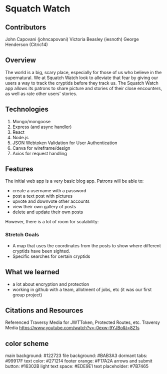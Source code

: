 # Squatch Watch

## Contributors
John Capovani (johncapovani)
Victoria Beasley (iesnoth)
George Henderson (Citric14)

## Overview
The world is a big, scary place, especially for those of us who believe in the supernatural. We at Squatch Watch look to alleviate that fear by giving our users a way to track the cryptids before they track us.
The Squatch Watch app allows its patrons to share picture and stories of their close encounters, as well as rate other users' stories.

## Technologies
1. Mongo/mongoose
2. Express (and async handler)
3. React
4. Node.js
5. JSON Webtoken Validation for User Authentication
6. Canva for wireframe/design
7. Axios for request handling

## Features
The initial web app is a very basic blog app. Patrons will be able to:
- create a username with a password
- post a text post with pictures
- upvote and downvote other accounts
- view their own gallery of posts
- delete and update their own posts

However, there is a lot of room for scalability:
### Stretch Goals
- A map that uses the coordinates from the posts to show where different cryptids have been sighted.
- Specific searches for certain cryptids

## What we learned
- a lot about encryption and protection
- working in github with a team, allotment of jobs, etc (it was our first group project)

## Citations and Resources
Referenced Traversy Media for JWTToken, Protected Routes, etc.
Traversy Media https://www.youtube.com/watch?v=-0exw-9YJBo&t=821s

## color scheme
main background: #122723
file background: #BAB3A3
dormant tabs: #99917F
text color: #271214
footer orange: #F17A2A
arrows and submit button: #16302B
light text space: #EDE9E1
text placeholder: #7B7465